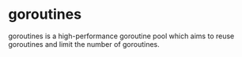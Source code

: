 # goroutines
goroutines is a high-performance goroutine pool which aims to reuse goroutines and limit the number of goroutines.
